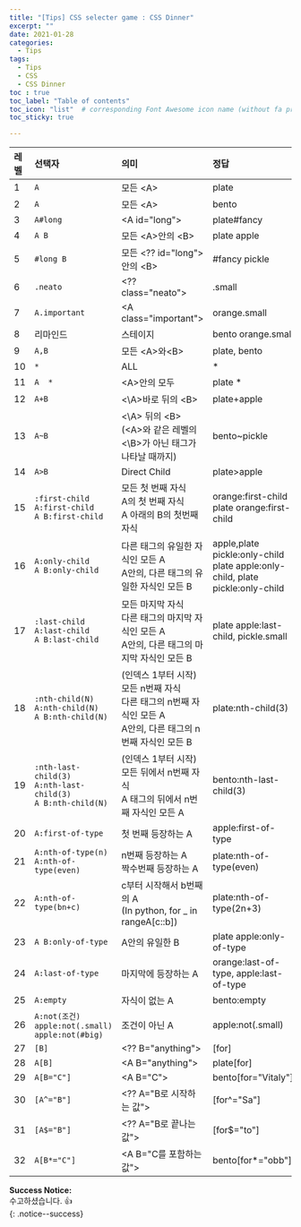 ```yaml
---
title: "[Tips] CSS selecter game : CSS Dinner"
excerpt: ""
date: 2021-01-28
categories:
  - Tips
tags:
  - Tips
  - CSS
  - CSS Dinner
toc : true
toc_label: "Table of contents"
toc_icon: "list"  # corresponding Font Awesome icon name (without fa prefix)
toc_sticky: true

---
```



| 레벨 | 선택자 | 의미 | 정답 |
|:-----|:-----|:-----|:-----|
| 1 | `A` | 모든 \<A\> | plate |
| 2 | `A` | 모든 \<A\> | bento |
| 3 | `A#long` | \<A id="long"\> | plate#fancy |
| 4 | `A B` | 모든 \<A\>안의 \<B\>| plate apple |
| 5 | `#long B` | 모든 \<?? id="long"\>안의 \<B\> | #fancy pickle |
| 6 | `.neato` | \<?? class="neato"\> | .small |
| 7 | `A.important` | \<A class="important"\> | orange.small |
| 8 | 리마인드 | 스테이지 | bento orange.small<br/> |
| 9 | `A,B` | 모든 \<A\>와\<B\>| plate, bento |
| 10 | `*` | ALL | * |
| 11 | `A  *` | \<A\>안의 모두 | plate * |
| 12 | `A+B` | \<\A>바로 뒤의 \<B\> | plate+apple |
| 13 | `A~B` | \<\A> 뒤의 \<B\><br/>(\<A\>와 같은 레벨의 \<\B>가 아닌 태그가 나타날 때까지) | bento~pickle |
| 14 | `A>B` | Direct Child | plate>apple |
| 15 | `:first-child`<br/>`A:first-child`<br/>`A B:first-child`<br/> | 모든 첫 번째 자식<br/>A의 첫 번째 자식<br/>A 아래의 B의 첫번째 자식 | orange:first-child<br/>plate orange:first-child |
| 16 | `A:only-child`<br/>`A B:only-child`<br/> | 다른 태그의 유일한 자식인 모든 A<br> A안의, 다른 태그의 유일한 자식인 모든 B | apple,plate pickle:only-child<br/>plate apple:only-child, plate pickle:only-child |
| 17 | `:last-child`<br/>`A:last-child`<br/>`A B:last-child`<br/> | 모든 마지막 자식<br/>다른 태그의 마지막 자식인 모든 A<br> A안의, 다른 태그의 마지막 자식인 모든 B | plate apple:last-child, pickle.small |
| 18 | `:nth-child(N)`<br/>`A:nth-child(N)`<br/>`A B:nth-child(N)`<br/> | (인덱스 1부터 시작)<br/>모든 n번째 자식<br/> 다른 태그의 n번째 자식인 모든 A<br/> A안의, 다른 태그의 n번째 자식인 모든 B | plate:nth-child(3) |
| 19 | `:nth-last-child(3)`<br/>`A:nth-last-child(3)`<br/>`A B:nth-child(N)`<br/>| (인덱스 1부터 시작)<br/>모든 뒤에서 n번째 자식<br/> A 태그의 뒤에서 n번째 자식인 모든 A | bento:nth-last-child(3) |
| 20 | `A:first-of-type` | 첫 번째 등장하는  A | apple:first-of-type |
| 21 | `A:nth-of-type(n)`<br/>`A:nth-of-type(even)` | n번째 등장하는 A<br/>짝수번째 등장하는 A | plate:nth-of-type(even) |
| 22 | `A:nth-of-type(bn+c)` | c부터 시작해서 b번째의 A<br/>(In python, for _ in rangeA[c::b]) | plate:nth-of-type(2n+3) |
| 23 | `A B:only-of-type` | A안의 유일한 B | plate apple:only-of-type |
| 24 | `A:last-of-type` | 마지막에 등장하는 A | orange:last-of-type, apple:last-of-type |
| 25 | `A:empty` | 자식이 없는 A | bento:empty |
| 26 | `A:not(조건)`<br/>`apple:not(.small)`<br/>`apple:not(#big)` | 조건이 아닌 A | apple:not(.small) |
| 27 | `[B]` | \<?? B="anything"\> | [for] |
| 28 | `A[B]` | \<A B="anything"\> | plate[for] |
| 29 | `A[B="C"]` | \<A B="C"\>  | bento[for="Vitaly"] |
| 30 | `[A^="B"]` |  \<?? A="B로 시작하는 값"\> | [for^="Sa"] |
| 31 | `[A$="B"]` |  \<?? A="B로 끝나는 값"\> | [for$="to"] |
| 32 | `A[B*="C"]` | \<A B="C를 포함하는 값"\>  | bento[for*="obb"] |


**Success Notice:**  
수고하셨습니다. :+1:  
{: .notice--success}
 
